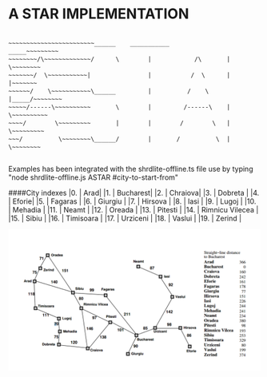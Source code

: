A STAR IMPLEMENTATION
======================
~~~~~~~~~~~~~~~~~~~~~~~~~~~~~~~~~~~~~~~~~~~~~~~~~~~~~~~~~~~~~~~~~~~~~~~~~~~~
~~~~~~~~~~~~~~~~~~~~~~~~~~~~~~~~~~~~~~~~~~~~~~~~~~~~~~~~~~~~~~~~~~~~~~~~~~~~
~~~~~~~~~~~~~~~~~~~~~~~~~~~~~~~~~~~~~~~~~~~~~~~~~~~~~~~~~~~~~~~~~~~~~~~~~~~~
~~~~~~~~~~~~~~~~~~~~~~~~______    ___________                 _____~~~~~~~~~
~~~~~~~~/\~~~~~~~~~~~~~/      \        |            /\       |     \~~~~~~~~
~~~~~~~/  \~~~~~~~~~~~|                |           /  \      |      |~~~~~~~
~~~~~~/    \~~~~~~~~~~~\______         |          /    \     |_____/~~~~~~~~
~~~~~/------\~~~~~~~~~~       \        |         /------\    |   \~~~~~~~~~~
~~~~/        \~~~~~~~~~       |        |        /        \   |    \~~~~~~~~~
~~~/          \~~~~~~~~\______/        |       /          \  |     \~~~~~~~~
~~~~~~~~~~~~~~~~~~~~~~~~~~~~~~~~~~~~~~~~~~~~~~~~~~~~~~~~~~~~~~~~~~~~~~~~~~~~
~~~~~~~~~~~~~~~~~~~~~~~~~~~~~~~~~~~~~~~~~~~~~~~~~~~~~~~~~~~~~~~~~~~~~~~~~~~~
~~~~~~~~~~~~~~~~~~~~~~~~~~~~~~~~~~~~~~~~~~~~~~~~~~~~~~~~~~~~~~~~~~~~~~~~~~~~

Examples has been integrated with the shrdlite-offline.ts file 
use by typing "node shrdlite-offline.js ASTAR #city-to-start-from"

####City indexes
|0.  |  Arad|
|1.  |  Bucharest|
|2.  |  Chraiova|
|3.  |  Dobreta |
|4.  |  Eforie|
|5.  |  Fagaras |
|6.  |  Giurgiu |
|7.  |  Hirsova |
|8.  |  Iasi |
|9.  |  Lugoj |
|10. |  Mehadia |
|11. |  Neamt |
|12. |  Oreada |
|13. |  Pitesti |
|14. |  Rimnicu Vilecea |
|15. |  Sibiu |
|16. |  Timisoara |
|17. |  Urziceni |
|18. |  Vaslui |
|19. |  Zerind |

![romania](romania.png?raw=true "romania")







